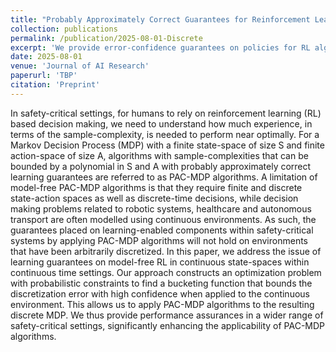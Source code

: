 ```yaml
---
title: "Probably Approximately Correct Guarantees for Reinforcement Learning in Continuous State-Spaces Through Discretization"
collection: publications 
permalink: /publication/2025-08-01-Discrete
excerpt: 'We provide error-confidence guarantees on policies for RL algorithms applied to discretized environments.'
date: 2025-08-01
venue: 'Journal of AI Research'
paperurl: 'TBP'
citation: 'Preprint'
---
```


In safety-critical settings, for humans to rely on reinforcement learning (RL) based decision making, we need to understand how much experience, in terms of the sample-complexity, is needed to perform near optimally. For a Markov Decision Process (MDP) with a finite state-space of size S and finite action-space of size A, algorithms with sample-complexities that can be bounded by a polynomial in S and A with probably approximately correct learning guarantees are referred to as PAC-MDP algorithms. A limitation of model-free PAC-MDP algorithms is that they require finite and discrete state-action spaces as well as discrete-time decisions, while decision making problems related to robotic systems, healthcare and autonomous transport are often modelled using continuous environments. As such, the guarantees placed on learning-enabled components within safety-critical systems by applying PAC-MDP algorithms will not hold on environments that have been arbitrarily discretized. 
In this paper, we address the issue of learning guarantees on model-free RL in continuous state-spaces within continuous time settings. Our approach constructs an optimization problem with probabilistic constraints to find a bucketing function that bounds the discretization error with high confidence when applied to the continuous environment. This allows us to apply PAC-MDP algorithms to the resulting discrete MDP. We thus provide performance assurances in a wider range of safety-critical settings, significantly enhancing the applicability of PAC-MDP algorithms.